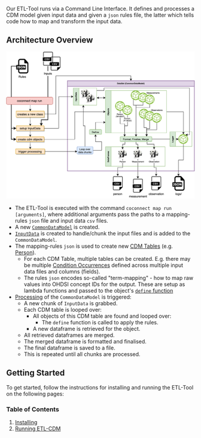Our ETL-Tool runs via a Command Line Interface. It defines and processes a CDM model given input data and given a `json` rules file, the latter which tells code how to map and transform the input data. 
 

## Architecture Overview
![overview](../images/etltool.png)
   
* The ETL-Tool is executed with the command `coconnect map run [arguments]`, where additional arguments pass the paths to a mapping-rules `json` file and input data `csv` files.  
* A new [`CommonDataModel`](/docs/CoConnectTools/CommonDataModel/) is created.  
* [`InputData`](/docs/CoConnectTools/InputData/) is created to handle/chunk the input files and is added to the `CommonDataModel`.  
* The mapping-rules `json` is used to create new [CDM Tables](/docs/CoConnectTools/Common/#coconnect.cdm.objects.common.DestinationTable) (e.g. [Person](/docs/CoConnectTools/Person/)).
    * For each CDM Table, multiple tables can be created. E.g. there may be multiple [Condition Occurrences](/docs/CoConnectTools/ConditionOccurrences/) defined across multiple input data files and columns (fields).  
    * The rules `json` encodes so-called "term-mapping" - how to map raw values into OHDSI concept IDs for the output. These are setup as lambda functions and passed to the object's [`define` function](/docs/CoConnectTools/Common/#coconnect.cdm.objects.common.DestinationTable.define)  
* [Processing](/docs/CoConnectTools/CommonDataModel/#coconnect.cdm.model.CommonDataModel.process) of the `CommonDataModel` is triggered:   
    * A new chunk of `InputData` is grabbed.   
    * Each CDM table is looped over:  
        * All objects of this CDM table are found and looped over:
             * The `define` function is called to apply the rules.
	     * A new dataframe is retrieved for the object.
	* All retrieved dataframes are merged.   
	* The merged dataframe is formatted and finalised.   
	* The final dataframe is saved to a file.   
    * This is repeated until all chunks are processed.   



## Getting Started

To get started, follow the instructions for installing and running the ETL-Tool on the following pages:
### Table of Contents
1. [Installing](/docs/CoConnectTools/Installing/)
1. [Running ETL-CDM](/docs/CoConnectTools/ETL-Tool/)
